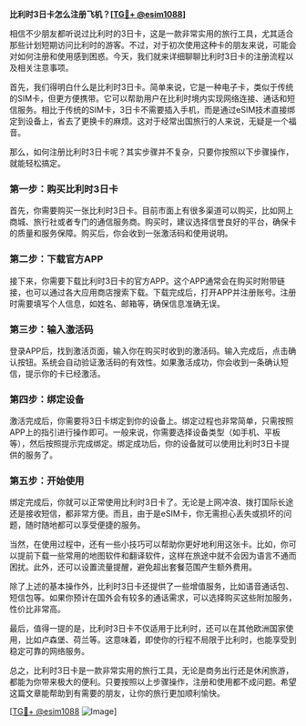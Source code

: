 **比利时3日卡怎么注册飞机？[[TG💪+ @esim1088](https://t.me/s/esim1088)]**

相信不少朋友都听说过比利时的3日卡，这是一款非常实用的旅行工具，尤其适合那些计划短期访问比利时的游客。不过，对于初次使用这种卡的朋友来说，可能会对如何注册和使用感到困惑。今天，我们就来详细聊聊比利时3日卡的注册流程以及相关注意事项。

首先，我们得明白什么是比利时3日卡。简单来说，它是一种电子卡，类似于传统的SIM卡，但更方便携带。它可以帮助用户在比利时境内实现网络连接、通话和短信服务。相比于传统的SIM卡，3日卡不需要插入手机，而是通过eSIM技术直接绑定到设备上，省去了更换卡的麻烦。这对于经常出国旅行的人来说，无疑是一个福音。

那么，如何注册比利时3日卡呢？其实步骤并不复杂，只要你按照以下步骤操作，就能轻松搞定。

### 第一步：购买比利时3日卡

首先，你需要购买一张比利时3日卡。目前市面上有很多渠道可以购买，比如网上商城、旅行社或者专门的通信服务商。购买时，建议选择信誉良好的平台，确保卡的质量和服务保障。购买后，你会收到一张激活码和使用说明。

### 第二步：下载官方APP

接下来，你需要下载比利时3日卡的官方APP。这个APP通常会在购买时附带链接，也可以通过各大应用商店搜索下载。下载完成后，打开APP并注册账号。注册时需要填写个人信息，如姓名、邮箱等，确保信息准确无误。

### 第三步：输入激活码

登录APP后，找到激活页面，输入你在购买时收到的激活码。输入完成后，点击确认按钮。系统会自动验证激活码的有效性。如果激活成功，你会收到一条确认短信，提示你的卡已经激活。

### 第四步：绑定设备

激活完成后，你需要将3日卡绑定到你的设备上。绑定过程也非常简单，只需按照APP上的指引进行操作即可。一般来说，你需要选择设备类型（如手机、平板等），然后按照提示完成绑定。绑定成功后，你的设备就可以使用比利时3日卡提供的服务了。

### 第五步：开始使用

绑定完成后，你就可以正常使用比利时3日卡了。无论是上网冲浪、拨打国际长途还是接收短信，都非常方便。而且，由于是eSIM卡，你无需担心丢失或损坏的问题，随时随地都可以享受便捷的服务。

当然，在使用过程中，还有一些小技巧可以帮助你更好地利用这张卡。比如，你可以提前下载一些常用的地图软件和翻译软件，这样在旅途中就不会因为语言不通而困扰。此外，还可以设置流量提醒，避免超出套餐范围产生额外费用。

除了上述的基本操作外，比利时3日卡还提供了一些增值服务，比如语音通话包、短信包等。如果你预计在国外会有较多的通话需求，可以选择购买这些附加服务，性价比非常高。

最后，值得一提的是，比利时3日卡不仅适用于比利时，还可以在其他欧洲国家使用，比如卢森堡、荷兰等。这意味着，即使你的行程不局限于比利时，也能享受到稳定可靠的网络服务。

总之，比利时3日卡是一款非常实用的旅行工具，无论是商务出行还是休闲旅游，都能为你带来极大的便利。只要按照以上步骤操作，注册和使用都不成问题。希望这篇文章能帮助到有需要的朋友，让你的旅行更加顺利愉快。

[[TG💪+ @esim1088](https://t.me/s/esim1088) ![Image](https://i.postimg.cc/4NQfJmqS/Snipaste-2025-05-13-00-14-12.png)]